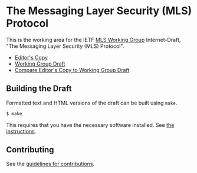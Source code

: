 # The Messaging Layer Security (MLS) Protocol

This is the working area for the IETF [MLS Working Group](https://datatracker.ietf.org/wg/mls/documents/) Internet-Draft, "The Messaging Layer Security (MLS) Protocol".

* [Editor's Copy](https://mlswg.github.io/mls-protocol/#go.draft-ietf-mls-protocol.html)
* [Working Group Draft](https://tools.ietf.org/html/draft-ietf-mls-protocol)
* [Compare Editor's Copy to Working Group Draft](https://mlswg.github.io/mls-protocol/#go.draft-ietf-mls-protocol.diff)

## Building the Draft

Formatted text and HTML versions of the draft can be built using `make`.

```sh
$ make
```

This requires that you have the necessary software installed.  See
[the instructions](https://github.com/martinthomson/i-d-template/blob/master/doc/SETUP.md).


## Contributing

See the
[guidelines for contributions](https://github.com/mlswg/mls-protocol/blob/master/CONTRIBUTING.md).
